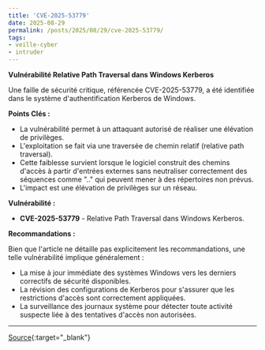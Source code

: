 ```yaml
---
title: 'CVE-2025-53779'
date: 2025-08-29
permalink: /posts/2025/08/29/cve-2025-53779/
tags:
- veille-cyber
- intruder
---
```

**Vulnérabilité Relative Path Traversal dans Windows Kerberos**

Une faille de sécurité critique, référencée CVE-2025-53779, a été identifiée dans le système d'authentification Kerberos de Windows.

**Points Clés :**

*   La vulnérabilité permet à un attaquant autorisé de réaliser une élévation de privilèges.
*   L'exploitation se fait via une traversée de chemin relatif (relative path traversal).
*   Cette faiblesse survient lorsque le logiciel construit des chemins d'accès à partir d'entrées externes sans neutraliser correctement des séquences comme ".." qui peuvent mener à des répertoires non prévus.
*   L'impact est une élévation de privilèges sur un réseau.

**Vulnérabilité :**

*   **CVE-2025-53779** - Relative Path Traversal dans Windows Kerberos.

**Recommandations :**

Bien que l'article ne détaille pas explicitement les recommandations, une telle vulnérabilité implique généralement :

*   La mise à jour immédiate des systèmes Windows vers les derniers correctifs de sécurité disponibles.
*   La révision des configurations de Kerberos pour s'assurer que les restrictions d'accès sont correctement appliquées.
*   La surveillance des journaux système pour détecter toute activité suspecte liée à des tentatives d'accès non autorisées.

---
[Source](https://cvemon.intruder.io/cves/CVE-2025-53779){:target="_blank"}
